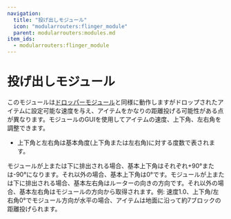 ```yaml
---
navigation:
  title: "投げ出しモジュール"
  icon: "modularrouters:flinger_module"
  parent: modularrouters:modules.md
item_ids:
  - modularrouters:flinger_module
---
```


# 投げ出しモジュール

このモジュールは[ドロッパーモジュール](./dropper.md)と同様に動作しますがドロップされたアイテムに設定可能な速度を与え、アイテムをかなりの距離投げる可能性がある点が異なります。モジュールのGUIを使用してアイテムの速度、上下角、左右角を調整できます。
- 上下角と左右角は基本角度(上下角または左右角)に対する度数で表されます。

モジュールが上または下に排出される場合、基本上下角はそれぞれ+90°または-90°になります。それ以外の場合、基本上下角は0°です。モジュールが上または下に排出される場合、基本左右角はルーターの向きの方向です。それ以外の場合、基本左右角はモジュールの方向から取得されます。例: 速度1.0、上下角/左右角0°でモジュール方向が水平の場合、アイテムは地面に沿って約7ブロックの距離投げられます。



<Recipe id="modularrouters:flinger_module" />

